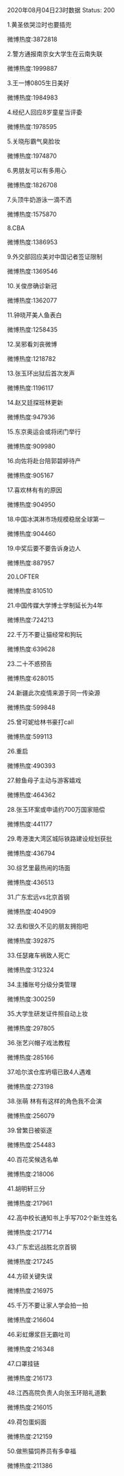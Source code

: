 2020年08月04日23时数据
Status: 200

1.黄圣依哭泣时也要插兜

微博热度:3872818

2.警方通报南京女大学生在云南失联

微博热度:1999887

3.王一博0805生日美好

微博热度:1984983

4.经纪人回应8岁童星当评委

微博热度:1978595

5.关晓彤霸气臭脸妆

微博热度:1974870

6.男朋友可以有多用心

微博热度:1826708

7.头顶牛奶游泳一滴不洒

微博热度:1575870

8.CBA

微博热度:1386953

9.外交部回应美对中国记者签证限制

微博热度:1369546

10.关俊彦确诊新冠

微博热度:1362077

11.钟晓芹美人鱼表白

微博热度:1258435

12.吴邪看刘丧微博

微博热度:1218782

13.张玉环出狱后首次发声

微博热度:1196117

14.赵又廷探班林更新

微博热度:947936

15.东京奥运会或将闭门举行

微博热度:909980

16.向佐将赴台陪郭碧婷待产

微博热度:905167

17.喜欢林有有的原因

微博热度:904950

18.中国冰淇淋市场规模稳居全球第一

微博热度:904460

19.中奖后要不要告诉身边人

微博热度:887957

20.LOFTER

微博热度:810510

21.中国传媒大学博士学制延长为4年

微博热度:724213

22.千万不要让猫经常和狗玩

微博热度:639628

23.二十不惑预告

微博热度:628015

24.新疆此次疫情来源于同一传染源

微博热度:599848

25.曾可妮给林书豪打call

微博热度:599113

26.重启

微博热度:490393

27.鲸鱼母子主动与游客嬉戏

微博热度:464362

28.张玉环案或申请约700万国家赔偿

微博热度:441177

29.粤港澳大湾区城际铁路建设规划获批

微博热度:436794

30.综艺里最热闹的场面

微博热度:436513

31.广东宏远vs北京首钢

微博热度:404909

32.去和很久不见的朋友拥抱吧

微博热度:392875

33.任瑟雍车祸致人死亡

微博热度:312324

34.主播账号分级分类管理

微博热度:300259

35.大学生研发证件照自动上妆

微博热度:297805

36.张艺兴帽子戏法教程

微博热度:285166

37.哈尔滨仓库坍塌已致4人遇难

微博热度:273198

38.张萌 林有有这样的角色我不会演

微博热度:256079

39.曾繁日被驱逐

微博热度:254483

40.百花奖候选名单

微博热度:218006

41.胡明轩三分

微博热度:217961

42.高中校长通知书上手写702个新生姓名

微博热度:217714

43.广东宏远战胜北京首钢

微博热度:217245

44.方硕关键失误

微博热度:216975

45.千万不要让家人学会拍一拍

微博热度:216604

46.彩虹爆浆巨无霸吐司

微博热度:216348

47.口罩挂链

微博热度:216173

48.江西高院负责人向张玉环赔礼道歉

微博热度:216015

49.荷包蛋焖面

微博热度:212159

50.做熊猫饲养员有多幸福

微博热度:211386

